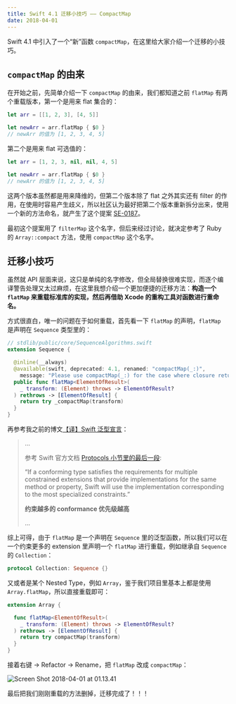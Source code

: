 ```yaml
---
title: Swift 4.1 迁移小技巧 —— CompactMap
date: 2018-04-01
---
```


Swift 4.1 中引入了一个“新”函数 `compactMap`，在这里给大家介绍一个迁移的小技巧。

<!--more-->

## `compactMap` 的由来

在开始之前，先简单介绍一下 `compactMap` 的由来，我们都知道之前 `flatMap` 有两个重载版本，第一个是用来 flat 集合的：

```swift
let arr = [[1, 2, 3], [4, 5]]

let newArr = arr.flatMap { $0 }
// newArr 的值为 [1, 2, 3, 4, 5]
```

第二个是用来 flat 可选值的：

```swift
let arr = [1, 2, 3, nil, nil, 4, 5]

let newArr = arr.flatMap { $0 }
// newArr 的值为 [1, 2, 3, 4, 5]
```

这两个版本虽然都是用来降维的，但第二个版本除了 flat 之外其实还有 filter 的作用，在使用时容易产生歧义，所以社区认为最好把第二个版本重新拆分出来，使用一个新的方法命名，就产生了这个提案 [SE-0187](https://github.com/apple/swift-evolution/blob/master/proposals/0187-introduce-filtermap.md)。

最初这个提案用了 `filterMap` 这个名字，但后来经过讨论，就决定参考了 Ruby 的 `Array::compact` 方法，使用 `compactMap` 这个名字。

## 迁移小技巧

虽然就 API 层面来说，这只是单纯的名字修改，但全局替换很难实现，而逐个编译警告处理又太过麻烦，在这里我想介绍一个更加便捷的迁移方法：**构造一个 `flatMap` 来重载标准库的实现，然后再借助 Xcode 的重构工具对函数进行重命名。**

方式很直白，唯一的问题在于如何重载，首先看一下 `flatMap` 的声明，`flatMap` 是声明在 `Sequence` 类型里的：

```swift
// stdlib/public/core/SequenceAlgorithms.swift
extension Sequence {

  @inline(__always)
  @available(swift, deprecated: 4.1, renamed: "compactMap(_:)",
    message: "Please use compactMap(_:) for the case where closure returns an optional value")
  public func flatMap<ElementOfResult>(
    _ transform: (Element) throws -> ElementOfResult?
  ) rethrows -> [ElementOfResult] {
    return try _compactMap(transform)
  }
}
```

再参考我之前的博文[【译】Swift 泛型宣言](/2017-11-26/)：

> ... 
> 
> 参考 Swift 官方文档 [Protocols 小节里的最后一段](https://developer.apple.com/library/content/documentation/Swift/Conceptual/Swift_Programming_Language/Protocols.html#//apple_ref/doc/uid/TP40014097-CH25-ID267):
> 
> “If a conforming type satisfies the requirements for multiple constrained extensions that provide implementations for the same method or property, Swift will use the implementation corresponding to the most specialized constraints.”
>
> **约束越多的 conformance 优先级越高**
> 
> ...

综上可得，由于 `flatMap` 是一个声明在 `Sequence` 里的泛型函数，所以我们可以在一个约束更多的 extension 里声明一个 `flatMap` 进行重载，例如继承自 `Sequence` 的 `Collection`：

```swift
protocol Collection: Sequence {}
```
 
又或者是某个 Nested Type，例如 `Array`，鉴于我们项目里基本上都是使用 `Array.flatMap`，所以直接重载即可：

```swift
extension Array {

  func flatMap<ElementOfResult>(
    _ transform: (Element) throws -> ElementOfResult?
  ) rethrows -> [ElementOfResult] {
    return try compactMap(transform)
  }
}
```

接着右键 -> Refactor -> Rename，把 `flatMap` 改成 `compactMap`：

![Screen Shot 2018-04-01 at 01.13.41](/images/Screen%20Shot%202018-04-01%20at%2001.13.41-crunch.png)

最后把我们刚刚重载的方法删掉，迁移完成了！！！



